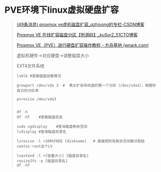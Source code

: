# PVE环境下linux虚拟硬盘扩容



> [(49条消息) proxmox ve虚机磁盘扩容_qzhiyong的专栏-CSDN博客](https://blog.csdn.net/qzhiyong/article/details/120040197)
>
> [Proxmox VE 在线扩容磁盘分区【附源码】_kuSorZ_51CTO博客](https://blog.51cto.com/kusorz/2495915)
>
> [Proxmox VE（PVE）进行硬盘扩容操作教程 - 方舟基地 (wnark.com)](https://www.wnark.com/archives/118.html)
>
> 虚拟机硬件->对应硬盘->调整磁盘大小
>
> EXT4文件系统
>
> ```
> lsblk	#查看磁盘挂载情况
> 
> growpart /dev/sda 3  #  表示扩容系统盘的第一个分区（/dev/sda1），根据你自己的分区来
> 
> pvresize /dev/sda3
> 
> 
> df -h	
> df -hT 	#查看磁盘信息
> 
> sudo vgdisplay 	#查询磁盘剩余空间
> lvdisplay	#查询磁盘目录名 
> 
> lvresize -l +100%FREE [diskname]   # 直接把所有剩余空间都分配给centos-root这个LV
> 
> lvextend -l +[容量大小] [磁盘目录名]
> resize2fs -p [磁盘目录名] 
> df -hT
> ```
>
> 

